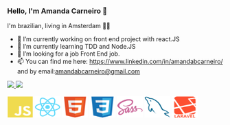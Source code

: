 ### Hello, I'm Amanda Carneiro 🖤

I'm brazilian, living in Amsterdam 💁‍♀️

- 🔭 I’m currently working on front end project with react.JS
- 🌱 I’m currently learning TDD and Node.JS
- 🤔 I’m looking for a job Front End job.
- 📫 You can find me here: https://www.linkedin.com/in/amandabcarneiro/ and by email:amandabcarneiro@gmail.com

<div>
  <a href="https://www.linkedin.com/in/amandabcarneiro/">
    <img height="180em" src="https://github-readme-stats.vercel.app/api?username=amandabcarneiro9&show_icons=true&theme=dracula&include_all_commits=true&count_private=true" />
    <img height="180em" src="https://github-readme-stats.vercel.app/api/top-langs/?username=amandabcarneiro9&layout=compact&langs_count=16&theme=dracula" />
  </a>
</div>

<div style="display: inline_block"> <br>
  <img align="center" alt="Amanda-Js" height="50" width="60" src="https://raw.githubusercontent.com/devicons/devicon/master/icons/javascript/javascript-plain.svg" style="max-width:100%;"> 
  <img align="center" alt="Amanda-React" height="50" width="60" src="https://raw.githubusercontent.com/devicons/devicon/master/icons/react/react-original.svg" style="max-width:100%;">
  <img align="center" alt="Amanda-HTML" height="50" width="60" src="https://raw.githubusercontent.com/devicons/devicon/master/icons/html5/html5-original.svg" style="max-width:100%;">
  <img align="center" alt="Amanda-CSS" height="50" width="60" src="https://raw.githubusercontent.com/devicons/devicon/master/icons/css3/css3-original.svg" style="max-width:100%;">
  <img align="center" alt="Amanda-Sass" height="50" width="60" src="https://raw.githubusercontent.com/devicons/devicon/master/icons/sass/sass-original.svg" style="max-width:100%;">
  <img align="center" alt="Amanda-mysql" height="50" width="60" src="https://raw.githubusercontent.com/devicons/devicon/master/icons/mysql/mysql-original.svg" style="max-width:100%;">
  <img align="center" alt="Amanda-laravel" height="50" width="60" src="https://raw.githubusercontent.com/devicons/devicon/master/icons/laravel/laravel-plain-wordmark.svg" style="max-width:100%;">
  
</div>
